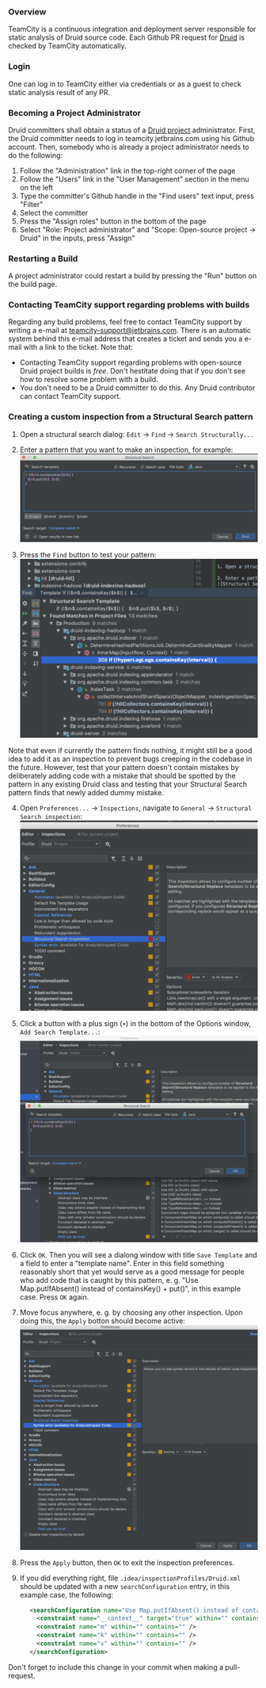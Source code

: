 <!--
  ~ Licensed to the Apache Software Foundation (ASF) under one
  ~ or more contributor license agreements.  See the NOTICE file
  ~ distributed with this work for additional information
  ~ regarding copyright ownership.  The ASF licenses this file
  ~ to you under the Apache License, Version 2.0 (the
  ~ "License"); you may not use this file except in compliance
  ~ with the License.  You may obtain a copy of the License at
  ~
  ~   http://www.apache.org/licenses/LICENSE-2.0
  ~
  ~ Unless required by applicable law or agreed to in writing,
  ~ software distributed under the License is distributed on an
  ~ "AS IS" BASIS, WITHOUT WARRANTIES OR CONDITIONS OF ANY
  ~ KIND, either express or implied.  See the License for the
  ~ specific language governing permissions and limitations
  ~ under the License.
  -->
  
### Overview
TeamCity is a continuous integration and deployment server responsible for 
static analysis of Druid source code. Each Github PR request for 
[Druid](https://teamcity.jetbrains.com/project.html?projectId=OpenSourceProjects_Druid) 
is checked by TeamCity automatically.

### Login
One can log in to TeamCity either via credentials or as a guest to check static analysis result of any PR.

### Becoming a Project Administrator
Druid committers shall obtain a status of a [Druid project](
https://teamcity.jetbrains.com/project.html?projectId=OpenSourceProjects_Druid)
administrator. First, the Druid committer needs to log in teamcity.jetbrains.com using his Github account.
Then, somebody who is already a project administrator needs to do the following:

 1. Follow the "Administration" link in the top-right corner of the page
 2. Follow the "Users" link in the "User Management" section in the menu on the left
 3. Type the committer's Github handle in the "Find users" text input, press "Filter"
 4. Select the committer
 5. Press the "Assign roles" button in the bottom of the page
 6. Select "Role: Project administrator" and "Scope: Open-source project -> Druid" in the inputs, press "Assign"

### Restarting a Build
A project administrator could restart a build by pressing the "Run" button on the build page.

### Contacting TeamCity support regarding problems with builds

Regarding any build problems, feel free to contact TeamCity support by writing a e-mail at
teamcity-support@jetbrains.com. There is an automatic system behind this e-mail address that creates a ticket and sends
you a e-mail with a link to the ticket. Note that:

 - Contacting TeamCity support regarding problems with open-source Druid project builds is *free*. Don't hestitate doing
 that if you don't see how to resolve some problem with a build.
 - You don't need to be a Druid committer to do this. Any Druid contributor can contact TeamCity support.

### Creating a custom inspection from a Structural Search pattern

1. Open a structural search dialog: `Edit` -> `Find` -> `Search Structurally...`

2. Enter a pattern that you want to make an inspection, for example:
![Structural Search dialog](structural_search_dialog.png)

3. Press the `Find` button to test your pattern:
![Structural Search find results](structural_search_find.png)

Note that even if currently the pattern finds nothing, it might still be a good idea to add it as an inspection to
prevent bugs creeping in the codebase in the future. However, test that your pattern doesn't contain mistakes by
deliberately adding code with a mistake that should be spotted by the pattern in any existing Druid class and testing
that your Structural Search pattern finds that newly added dummy mistake.

4. Open `Preferences...` -> `Inspections`, navigate to `General` -> `Structural Search inspection`:
![Structural Search inspection](structural_search_inspection.png)

5. Click a button with a plus sign (`+`) in the bottom of the Options window, `Add Search Template...`:
![Structural Search inspection add](structural_search_inspection_add.png)

6. Click `OK`. Then you will see a dialong window with title `Save Template` and a field to enter a "template name".
Enter in this field something reasonably short that yet would serve as a good message for people who add code that
is caught by this pattern, e. g. "Use Map.putIfAbsent() instead of containsKey() + put()", in this example case. Press
`OK` again.

7. Move focus anywhere, e. g. by choosing any other inspection. Upon doing this, the `Apply` botton should become
active:
![Inspections change apply](inspections_change_apply.png)

8. Press the `Apply` button, then `OK` to exit the inspection preferences.

9. If you did everything right, file `.idea/inspectionProfiles/Druid.xml` should be updated with a new
`searchConfiguration` entry, in this example case, the following:
```xml
      <searchConfiguration name="Use Map.putIfAbsent() instead of containsKey() + put()" text="if (!$m$.containsKey($k$)) {&#10;  $m$.put($k$, $v$);&#10;}" recursive="true" caseInsensitive="true" type="JAVA">
        <constraint name="__context__" target="true" within="" contains="" />
        <constraint name="m" within="" contains="" />
        <constraint name="k" within="" contains="" />
        <constraint name="v" within="" contains="" />
      </searchConfiguration>
```

Don't forget to include this change in your commit when making a pull-request.